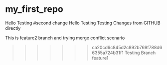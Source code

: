 # my_first_repo
Hello Testing
#second change
Hello Testing Testing
Changes from GITHUB directly

This is feature2 branch and trying merge conflict scenario
>>>>>>> ca20cd6c845d2c892b769f788d66355a724b31f1
Testing Branch feature1
